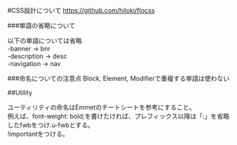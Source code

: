 ﻿#CSS設計について
https://github.com/hiloki/flocss  

###単語の省略について

以下の単語については省略  
-banner → bnr  
-description → desc  
-navigation → nav  

###命名についての注意点
Block, Element, Modifierで重複する単語は使わない

##Utility

ユーティリティの命名はEmmetのチートシートを参考にすること。  
例えば、font-weight: bold;を書けたければ、プレフィックス以降は「:」を省略したfwbをつけ.u-fwbとする。  
!importantをつける。

